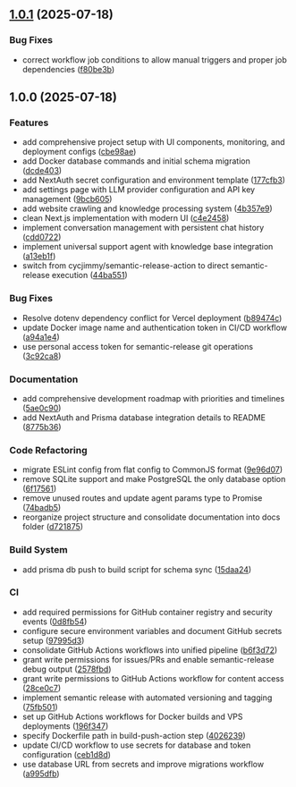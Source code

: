 ## [1.0.1](https://github.com/tonmate/tonmate/compare/v1.0.0...v1.0.1) (2025-07-18)

### Bug Fixes

* correct workflow job conditions to allow manual triggers and proper job dependencies ([f80be3b](https://github.com/tonmate/tonmate/commit/f80be3b30cefa445edb857119d9671da0d0394be))

## 1.0.0 (2025-07-18)

### Features

* add comprehensive project setup with UI components, monitoring, and deployment configs ([cbe98ae](https://github.com/tonmate/tonmate/commit/cbe98ae0db6804e8850c193ccd5767f6f5729aae))
* add Docker database commands and initial schema migration ([dcde403](https://github.com/tonmate/tonmate/commit/dcde40332db593b7c4b9028d2c4995feffc0e86c))
* add NextAuth secret configuration and environment template ([177cfb3](https://github.com/tonmate/tonmate/commit/177cfb3ed852fbf0cad7c264e9cd3ffd96b97aaa))
* add settings page with LLM provider configuration and API key management ([9bcb605](https://github.com/tonmate/tonmate/commit/9bcb605e6a052df3e5a7746f5930c660238a5b74))
* add website crawling and knowledge processing system ([4b357e9](https://github.com/tonmate/tonmate/commit/4b357e9e8ba110fc7a3469211bf1efee654caf12))
* clean Next.js implementation with modern UI ([c4e2458](https://github.com/tonmate/tonmate/commit/c4e24588db2fdb2b3e5f3bf8ff56443d33cb3474))
* implement conversation management with persistent chat history ([cdd0722](https://github.com/tonmate/tonmate/commit/cdd072298ba996700c41a8385f391839a87a16ce))
* implement universal support agent with knowledge base integration ([a13eb1f](https://github.com/tonmate/tonmate/commit/a13eb1fa905c2356421ab053b3acbc16ad452889))
* switch from cycjimmy/semantic-release-action to direct semantic-release execution ([44ba551](https://github.com/tonmate/tonmate/commit/44ba5510c148d5093b184195e63777fe72bb51f5))

### Bug Fixes

* Resolve dotenv dependency conflict for Vercel deployment ([b89474c](https://github.com/tonmate/tonmate/commit/b89474c46433408f7f05420ba707db2b7d42eb2c))
* update Docker image name and authentication token in CI/CD workflow ([a94a1e4](https://github.com/tonmate/tonmate/commit/a94a1e4991dfbf4e521ccc1090692423091e4b30))
* use personal access token for semantic-release git operations ([3c92ca8](https://github.com/tonmate/tonmate/commit/3c92ca888e609b685d663f844e50d4bf133deb6e))

### Documentation

* add comprehensive development roadmap with priorities and timelines ([5ae0c90](https://github.com/tonmate/tonmate/commit/5ae0c90da50bb16bf354bed9f8d2f2b3fcd3990b))
* add NextAuth and Prisma database integration details to README ([8775b36](https://github.com/tonmate/tonmate/commit/8775b36255e230fdc6e3d1e75269d438c767ec81))

### Code Refactoring

* migrate ESLint config from flat config to CommonJS format ([9e96d07](https://github.com/tonmate/tonmate/commit/9e96d07bb8b4a2814ee3f45b71b554b673d5ad51))
* remove SQLite support and make PostgreSQL the only database option ([6f17561](https://github.com/tonmate/tonmate/commit/6f17561445e1482fd5c5d7b27cf8e7a5158bff95))
* remove unused routes and update agent params type to Promise ([74badb5](https://github.com/tonmate/tonmate/commit/74badb523346009803e3961a3d786fb520fac7a1))
* reorganize project structure and consolidate documentation into docs folder ([d721875](https://github.com/tonmate/tonmate/commit/d7218753008e199ecca189c06b0567b20f158dcd))

### Build System

* add prisma db push to build script for schema sync ([15daa24](https://github.com/tonmate/tonmate/commit/15daa24a332e8b2c6a7fea7c5ff6448a9003f47e))

### CI

* add required permissions for GitHub container registry and security events ([0d8fb54](https://github.com/tonmate/tonmate/commit/0d8fb54ac164e7bbf1baac0d29efd9d4fde06d43))
* configure secure environment variables and document GitHub secrets setup ([97995d3](https://github.com/tonmate/tonmate/commit/97995d3d2cc503b70ffd7dd82afa7906c55e4e72))
* consolidate GitHub Actions workflows into unified pipeline ([b6f3d72](https://github.com/tonmate/tonmate/commit/b6f3d728a58d90cdf12483b62aac0a012e131867))
* grant write permissions for issues/PRs and enable semantic-release debug output ([2578fbd](https://github.com/tonmate/tonmate/commit/2578fbdfc84be9d37c4988a5f43b124facecb710))
* grant write permissions to GitHub Actions workflow for content access ([28ce0c7](https://github.com/tonmate/tonmate/commit/28ce0c7e76686346757a84b2a0bf3eeee06a3da8))
* implement semantic release with automated versioning and tagging ([75fb501](https://github.com/tonmate/tonmate/commit/75fb5011bd8f2ccb3a9cc1489026b4ef1567e39e))
* set up GitHub Actions workflows for Docker builds and VPS deployments ([196f347](https://github.com/tonmate/tonmate/commit/196f3474b6aa8b51c8e718edd5d6212fe36f0dc0))
* specify Dockerfile path in build-push-action step ([4026239](https://github.com/tonmate/tonmate/commit/402623904dab33be4139687341a4bdc6ec7fb5cd))
* update CI/CD workflow to use secrets for database and token configuration ([ceb1d8d](https://github.com/tonmate/tonmate/commit/ceb1d8d6e60f1b93f30811a92e2b83a1f70f3ea7))
* use database URL from secrets and improve migrations workflow ([a995dfb](https://github.com/tonmate/tonmate/commit/a995dfbbfd9c020eb88d133ac0402a7f51eb11f2))
